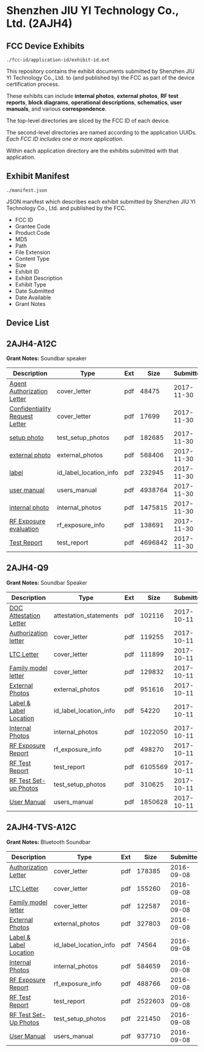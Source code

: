 # Shenzhen JIU YI Technology Co., Ltd. (2AJH4)
## FCC Device Exhibits

```
./fcc-id/application-id/exhibit-id.ext
```

This repository contains the exhibit documents submitted by Shenzhen JIU YI Technology Co., Ltd. to (and published by) the FCC as part of the device certification process.

These exhibits can include **internal photos**, **external photos**, **RF test reports**, **block diagrams**, **operational descriptions**, **schematics**, **user manuals**, and various **correspondence**.

The top-level directories are sliced by the FCC ID of each device.

The second-level directories are named according to the application UUIDs. *Each FCC ID includes one or more application.*

Within each application directory are the exhibits submitted with that application. 

## Exhibit Manifest

```
./manifest.json
```

JSON manifest which describes each exhibit submitted by Shenzhen JIU YI Technology Co., Ltd. and published by the FCC.

- FCC ID
- Grantee Code
- Product Code
- MD5
- Path
- File Extension
- Content Type
- Size
- Exhibit ID
- Exhibit Description
- Exhibit Type
- Date Submitted
- Date Available
- Grant Notes

## Device List
## 2AJH4-A12C
**Grant Notes:** Soundbar speaker

| Description | Type | Ext | Size | Submitted | Available |
| ----------- | ---- | --- | ---- | --------- | --------- |
| [Agent Authorization Letter](2AJH4-A12C/7c96a17a08ecb94856c3c5892ec7b80b/3658847.pdf) | cover_letter | pdf | 48475 | 2017-11-30 | 2017-11-30 |
| [Confidentiality Request Letter](2AJH4-A12C/7c96a17a08ecb94856c3c5892ec7b80b/3658849.pdf) | cover_letter | pdf | 17699 | 2017-11-30 | 2017-11-30 |
| [setup photo](2AJH4-A12C/7c96a17a08ecb94856c3c5892ec7b80b/3658857.pdf) | test_setup_photos | pdf | 182685 | 2017-11-30 | 2017-11-30 |
| [external photo](2AJH4-A12C/7c96a17a08ecb94856c3c5892ec7b80b/3658850.pdf) | external_photos | pdf | 568406 | 2017-11-30 | 2017-11-30 |
| [label](2AJH4-A12C/7c96a17a08ecb94856c3c5892ec7b80b/3658853.pdf) | id_label_location_info | pdf | 232945 | 2017-11-30 | 2017-11-30 |
| [user manual](2AJH4-A12C/7c96a17a08ecb94856c3c5892ec7b80b/3658858.pdf) | users_manual | pdf | 4938764 | 2017-11-30 | 2017-11-30 |
| [internal photo](2AJH4-A12C/7c96a17a08ecb94856c3c5892ec7b80b/3658852.pdf) | internal_photos | pdf | 1475815 | 2017-11-30 | 2017-11-30 |
| [RF Exposure evaluation](2AJH4-A12C/7c96a17a08ecb94856c3c5892ec7b80b/3658855.pdf) | rf_exposure_info | pdf | 138691 | 2017-11-30 | 2017-11-30 |
| [Test Report](2AJH4-A12C/7c96a17a08ecb94856c3c5892ec7b80b/3658851.pdf) | test_report | pdf | 4696842 | 2017-11-30 | 2017-11-30 |
## 2AJH4-Q9
**Grant Notes:** Soundbar Speaker

| Description | Type | Ext | Size | Submitted | Available |
| ----------- | ---- | --- | ---- | --------- | --------- |
| [DOC Attestation Letter](2AJH4-Q9/0f8efc75050f1cec56222b2cccff49b6/3598484.pdf) | attestation_statements | pdf | 102116 | 2017-10-11 | 2017-10-11 |
| [Authorization letter](2AJH4-Q9/0f8efc75050f1cec56222b2cccff49b6/3598486.pdf) | cover_letter | pdf | 119255 | 2017-10-11 | 2017-10-11 |
| [LTC Letter](2AJH4-Q9/0f8efc75050f1cec56222b2cccff49b6/3598487.pdf) | cover_letter | pdf | 111899 | 2017-10-11 | 2017-10-11 |
| [Family model letter](2AJH4-Q9/0f8efc75050f1cec56222b2cccff49b6/3598488.pdf) | cover_letter | pdf | 129832 | 2017-10-11 | 2017-10-11 |
| [External Photos](2AJH4-Q9/0f8efc75050f1cec56222b2cccff49b6/3598489.pdf) | external_photos | pdf | 951616 | 2017-10-11 | 2017-10-11 |
| [Label & Label Location](2AJH4-Q9/0f8efc75050f1cec56222b2cccff49b6/3598490.pdf) | id_label_location_info | pdf | 54220 | 2017-10-11 | 2017-10-11 |
| [Internal Photos](2AJH4-Q9/0f8efc75050f1cec56222b2cccff49b6/3598491.pdf) | internal_photos | pdf | 1022050 | 2017-10-11 | 2017-10-11 |
| [RF Exposure Report](2AJH4-Q9/0f8efc75050f1cec56222b2cccff49b6/3598493.pdf) | rf_exposure_info | pdf | 498270 | 2017-10-11 | 2017-10-11 |
| [RF Test Report](2AJH4-Q9/0f8efc75050f1cec56222b2cccff49b6/3598496.pdf) | test_report | pdf | 6105569 | 2017-10-11 | 2017-10-11 |
| [RF Test Set-up Photos](2AJH4-Q9/0f8efc75050f1cec56222b2cccff49b6/3598497.pdf) | test_setup_photos | pdf | 310625 | 2017-10-11 | 2017-10-11 |
| [User Manual](2AJH4-Q9/0f8efc75050f1cec56222b2cccff49b6/3598495.pdf) | users_manual | pdf | 1850628 | 2017-10-11 | 2017-10-11 |
## 2AJH4-TVS-A12C
**Grant Notes:** Bluetooth Soundbar

| Description | Type | Ext | Size | Submitted | Available |
| ----------- | ---- | --- | ---- | --------- | --------- |
| [Authorization Letter](2AJH4-TVS-A12C/c2fef0f4a9fff17b3de286e64da914b7/3126654.pdf) | cover_letter | pdf | 178385 | 2016-09-08 | 2016-09-08 |
| [LTC Letter](2AJH4-TVS-A12C/c2fef0f4a9fff17b3de286e64da914b7/3126655.pdf) | cover_letter | pdf | 155260 | 2016-09-08 | 2016-09-08 |
| [Family model letter](2AJH4-TVS-A12C/c2fef0f4a9fff17b3de286e64da914b7/3126656.pdf) | cover_letter | pdf | 122587 | 2016-09-08 | 2016-09-08 |
| [External Photos](2AJH4-TVS-A12C/c2fef0f4a9fff17b3de286e64da914b7/3126657.pdf) | external_photos | pdf | 327803 | 2016-09-08 | 2016-09-08 |
| [Label & Label Location](2AJH4-TVS-A12C/c2fef0f4a9fff17b3de286e64da914b7/3126658.pdf) | id_label_location_info | pdf | 74564 | 2016-09-08 | 2016-09-08 |
| [Internal Photos](2AJH4-TVS-A12C/c2fef0f4a9fff17b3de286e64da914b7/3126659.pdf) | internal_photos | pdf | 584659 | 2016-09-08 | 2016-09-08 |
| [RF Exposure Report](2AJH4-TVS-A12C/c2fef0f4a9fff17b3de286e64da914b7/3126661.pdf) | rf_exposure_info | pdf | 488766 | 2016-09-08 | 2016-09-08 |
| [RF Test Report](2AJH4-TVS-A12C/c2fef0f4a9fff17b3de286e64da914b7/3126663.pdf) | test_report | pdf | 2522603 | 2016-09-08 | 2016-09-08 |
| [RF Test Set-Up Photos](2AJH4-TVS-A12C/c2fef0f4a9fff17b3de286e64da914b7/3126664.pdf) | test_setup_photos | pdf | 221450 | 2016-09-08 | 2016-09-08 |
| [User Manual](2AJH4-TVS-A12C/c2fef0f4a9fff17b3de286e64da914b7/3126665.pdf) | users_manual | pdf | 937710 | 2016-09-08 | 2016-09-08 |
